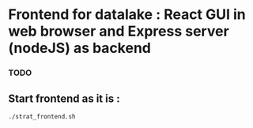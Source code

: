 # Frontend for datalake : React GUI in web browser and Express server (nodeJS) as backend

### TODO 

    
## Start frontend as it is : 
    
    ./strat_frontend.sh
    
    
